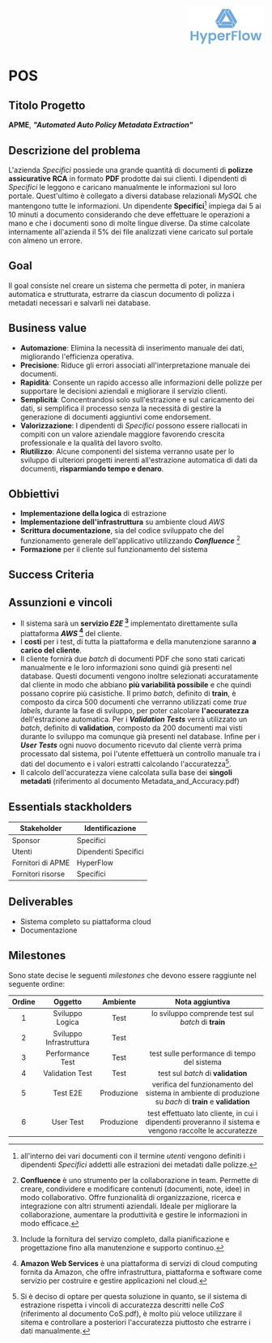 <p style="text-align: right;">
  <img src="../images/hyperflow_logo.png" alt="Logo" style="width: 150px;"/>
</p>

# POS

## Titolo Progetto

**APME**, **_"Automated Auto Policy Metadata Extraction"_**

## Descrizione del problema

L'azienda *Specifici* possiede una grande quantità di documenti di **polizze assicurative RCA** in formato **PDF** prodotte dai sui clienti. I dipendenti di *Specifici* le leggono e caricano manualmente le informazioni sul loro portale. Quest'ultimo è collegato a diversi database relazionali _MySQL_ che mantengono tutte le informazioni. Un dipendente **Specifici**[^1] impiega dai 5 ai 10 minuti a documento considerando che deve effettuare le operazioni a mano e che i documenti sono di molte lingue diverse. Da stime calcolate internamente all'azienda il 5% dei file analizzati viene caricato sul portale con almeno un errore. 

## Goal
Il goal consiste nel creare un sistema che permetta di poter, in maniera automatica e strutturata, estrarre da ciascun documento di polizza i metadati necessari e salvarli nei database.

## Business value

- **Automazione**: Elimina la necessità di inserimento manuale dei dati, migliorando l'efficienza operativa.
- **Precisione**: Riduce gli errori associati all'interpretazione manuale dei documenti.
- **Rapidità**: Consente un rapido accesso alle informazioni delle polizze per supportare le decisioni aziendali e migliorare il servizio clienti.
- **Semplicità**: Concentrandosi solo sull'estrazione e sul caricamento dei dati, si semplifica il processo senza la necessità di gestire la generazione di documenti aggiuntivi come endorsement.
- **Valorizzazione**: I dipendenti di *Specifici* possono essere riallocati in compiti con un valore aziendale maggiore favorendo crescita professionale e la qualità del lavoro svolto.  
- **Riutilizzo**: Alcune componenti del sistema verranno usate per lo sviluppo di ulteriori progetti inerenti all'estrazione automatica di dati da documenti, **risparmiando tempo e denaro**.

## Obbiettivi

- **Implementazione della logica** di estrazione
- **Implementazione dell'infrastruttura** su ambiente cloud _AWS_
- **Scrittura documentazione**, sia del codice sviluppato che del funzionamento generale dell'applicativo utilizzando **_Confluence_** [^2]
- **Formazione** per il cliente sul funzionamento del sistema

## Success Criteria



## Assunzioni e vincoli
- Il sistema sarà un **servizio _E2E_ [^3]** implementato direttamente sulla piattaforma **_AWS_ [^4]** del cliente.
- I **costi** per i test, di tutta la piattaforma e della manutenzione saranno **a carico del cliente**.
- Il cliente fornirà due _batch_ di documenti PDF che sono stati caricati manualmente e le loro informazioni sono quindi già presenti nel database. Questi documenti vengono inoltre selezionati accuratamente dal cliente in modo che abbiano **più variabilità possibile** e che quindi possano coprire più casistiche. Il primo _batch_, definito di **train**, è composto da circa 500 documenti che verranno utilizzati come _true labels_, durante la fase di sviluppo, per poter calcolare **l'accuratezza** dell'estrazione automatica. Per i **_Validation Tests_** verrà utilizzato un _batch_, definito di **validation**, composto da 200 documenti mai visti durante lo sviluppo ma comunque già presenti nel database. Infine per i **_User Tests_** ogni nuovo documento ricevuto dal cliente verrà prima processato dal sistema, poi l'utente effettuerà un controllo manuale tra i dati del documento e i valori estratti calcolando l'accuratezza[^5].
- Il calcolo dell'accuratezza viene calcolata sulla base dei **singoli metadati** (riferimento al documento Metadata_and_Accuracy.pdf)


## Essentials stackholders

| Stakeholder           | Identificazione        |
|-----------------------|------------------------|
| Sponsor               | Specifici              |
| Utenti                | Dipendenti Specifici   |
| Fornitori di APME     | HyperFlow              |
| Fornitori risorse     | Specifici              |

## Deliverables

- Sistema completo su piattaforma cloud
- Documentazione

## Milestones
Sono state decise le seguenti _milestones_ che devono essere raggiunte nel seguente ordine:

| Ordine | Oggetto                 | Ambiente   | Nota aggiuntiva                                                                                           |
|:------:|:-----------------------:|:----------:|:---------------------------------------------------------------------------------------------------------:|
| 1      | Sviluppo Logica         | Test       | lo sviluppo comprende test sul _batch_ di **train**                                                       |
| 2      | Sviluppo Infrastruttura | Test       |                                                                                                           |
| 3      | Performance Test        | Test       | test sulle performance di tempo del sistema                                                               |
| 4      | Validation Test         | Test       | test sul _batch_ di **validation**                                                                        |
| 5      | Test E2E                | Produzione | verifica del funzionamento del sistema in ambiente di produzione su _bach_ di **train** e **validation**  |
| 6      | User Test               | Produzione | test effettuato lato cliente, in cui i dipendenti proveranno il sistema e vengono raccolte le accuratezze |

[^1]: all'interno dei vari documenti con il termine *utenti* vengono definiti i dipendenti *Specifici* addetti alle estrazioni dei metadati dalle polizze.
[^2]: **Confluence** è uno strumento per la collaborazione in team. Permette di creare, condividere e modificare contenuti (documenti, note, idee) in modo collaborativo. Offre funzionalità di organizzazione, ricerca e integrazione con altri strumenti aziendali. Ideale per migliorare la collaborazione, aumentare la produttività e gestire le informazioni in modo efficace.
[^3]: Include la fornitura del servizo completo, dalla pianificazione e progettazione fino alla manutenzione e supporto continuo.
[^4]: **Amazon Web Services** è una piattaforma di servizi di cloud computing fornita da Amazon, che offre infrastruttura, piattaforma e software come servizio per costruire e gestire applicazioni nel cloud.
[^5]: Si è deciso di optare per questa soluzione in quanto, se il sistema di estrazione rispetta i vincoli di accuratezza descritti nelle _CoS_ (riferimento al documento CoS.pdf), è molto più veloce utilizzare il sitema e controllare a posteriori l'accuratezza piuttosto che estrarre i dati manualmente. 



